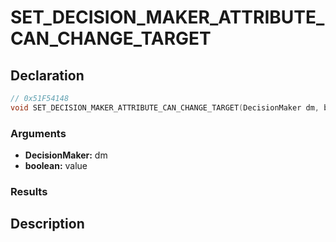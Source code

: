 # SET_DECISION_MAKER_ATTRIBUTE_CAN_CHANGE_TARGET

## Declaration
```cpp
// 0x51F54148
void SET_DECISION_MAKER_ATTRIBUTE_CAN_CHANGE_TARGET(DecisionMaker dm, boolean value);
```

### Arguments
- **DecisionMaker:** dm
- **boolean:** value

### Results

## Description
